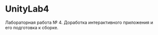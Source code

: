 # UnityLab4
Лабораторная работа № 4. Доработка интерактивного приложения и его подготовка к сборке.
